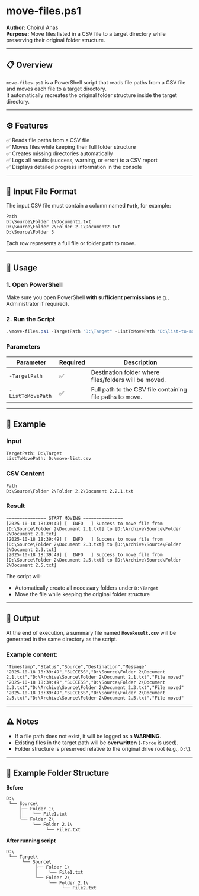 # move-files.ps1  
**Author:** Choirul Anas  
**Purpose:** Move files listed in a CSV file to a target directory while preserving their original folder structure.

---

## 📋 Overview
`move-files.ps1` is a PowerShell script that reads file paths from a CSV file and moves each file to a target directory.  
It automatically recreates the original folder structure inside the target directory.

---

## ⚙️ Features
✅ Reads file paths from a CSV file  
✅ Moves files while keeping their full folder structure  
✅ Creates missing directories automatically  
✅ Logs all results (success, warning, or error) to a CSV report  
✅ Displays detailed progress information in the console  

---

## 📂 Input File Format

The input CSV file must contain a column named **`Path`**, for example:

```csv
Path
D:\Source\Folder 1\Document1.txt
D:\Source\Folder 2\Folder 2.1\Document2.txt
D:\Source\Folder 3
```

Each row represents a full file or folder path to move.

---

## 🚀 Usage

### **1. Open PowerShell**
Make sure you open PowerShell **with sufficient permissions** (e.g., Administrator if required).

### **2. Run the Script**

```powershell
.\move-files.ps1 -TargetPath "D:\Target" -ListToMovePath "D:\list-to-move.csv"
```

### **Parameters**

| Parameter | Required | Description |
|------------|-----------|-------------|
| `-TargetPath` | ✅ | Destination folder where files/folders will be moved. |
| `-ListToMovePath` | ✅ | Full path to the CSV file containing file paths to move. |

---

## 🧩 Example

### **Input**
```
TargetPath: D:\Target
ListToMovePath: D:\move-list.csv
```

### **CSV Content**
```csv
Path
D:\Source\Folder 2\Folder 2.2\Document 2.2.1.txt
```

### **Result**
```
=============== START MOVING ===============
[2025-10-18 18:39:49] [  INFO   ] Success to move file from [D:\Source\Folder 2\Document 2.1.txt] to [D:\Archive\Source\Folder 2\Document 2.1.txt]
[2025-10-18 18:39:49] [  INFO   ] Success to move file from [D:\Source\Folder 2\Document 2.3.txt] to [D:\Archive\Source\Folder 2\Document 2.3.txt]
[2025-10-18 18:39:49] [  INFO   ] Success to move file from [D:\Source\Folder 2\Document 2.5.txt] to [D:\Archive\Source\Folder 2\Document 2.5.txt]
```

The script will:
- Automatically create all necessary folders under `D:\Target`
- Move the file while keeping the original folder structure

---

## 🧾 Output

At the end of execution, a summary file named **`MoveResult.csv`** will be generated in the same directory as the script.

### Example content:
```csv
"Timestamp","Status","Source","Destination","Message"
"2025-10-18 18:39:49","SUCCESS","D:\Source\Folder 2\Document 2.1.txt","D:\Archive\Source\Folder 2\Document 2.1.txt","File moved"
"2025-10-18 18:39:49","SUCCESS","D:\Source\Folder 2\Document 2.3.txt","D:\Archive\Source\Folder 2\Document 2.3.txt","File moved"
"2025-10-18 18:39:49","SUCCESS","D:\Source\Folder 2\Document 2.5.txt","D:\Archive\Source\Folder 2\Document 2.5.txt","File moved"
```

---

## ⚠️ Notes
- If a file path does not exist, it will be logged as a **WARNING**.
- Existing files in the target path will be **overwritten** (`-Force` is used).
- Folder structure is preserved relative to the original drive root (e.g., `D:\`).

---

## 🧰 Example Folder Structure

**Before**
```
D:\
 └── Source\
     ├── Folder 1\
     │    └── File1.txt
     └── Folder 2\
          └── Folder 2.1\
               └── File2.txt
```

**After running script**
```
D:\
 └── Target\
      └── Source\
           ├── Folder 1\
           │    └── File1.txt
           └── Folder 2\
                └── Folder 2.1\
                     └── File2.txt
```
